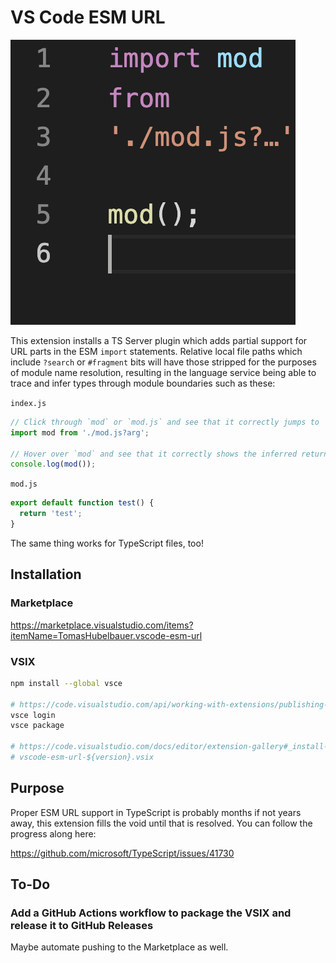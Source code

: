 # VS Code ESM URL

![](icon.png)

This extension installs a TS Server plugin which adds partial support for URL
parts in the ESM `import` statements. Relative local file paths which include
`?search` or `#fragment` bits will have those stripped for the purposes of
module name resolution, resulting in the language service being able to trace
and infer types through module boundaries such as these:

`index.js`
```javascript
// Click through `mod` or `mod.js` and see that it correctly jumps to `mod.js`
import mod from './mod.js?arg';

// Hover over `mod` and see that it correctly shows the inferred return type
console.log(mod());
```

`mod.js`
```javascript
export default function test() {
  return 'test';
}
```

The same thing works for TypeScript files, too!

## Installation

### Marketplace

https://marketplace.visualstudio.com/items?itemName=TomasHubelbauer.vscode-esm-url

### VSIX

```sh
npm install --global vsce

# https://code.visualstudio.com/api/working-with-extensions/publishing-extension#publishing-extensions
vsce login
vsce package

# https://code.visualstudio.com/docs/editor/extension-gallery#_install-from-a-vsix
# vscode-esm-url-${version}.vsix
```

## Purpose

Proper ESM URL support in TypeScript is probably months if not years away, this
extension fills the void until that is resolved. You can follow the progress
along here:

https://github.com/microsoft/TypeScript/issues/41730

## To-Do

### Add a GitHub Actions workflow to package the VSIX and release it to GitHub Releases

Maybe automate pushing to the Marketplace as well.
